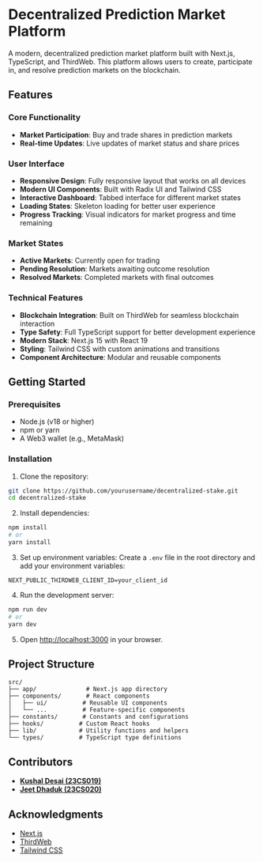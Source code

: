 # Decentralized Prediction Market Platform

A modern, decentralized prediction market platform built with Next.js, TypeScript, and ThirdWeb. This platform allows users to create, participate in, and resolve prediction markets on the blockchain.

## Features

### Core Functionality
- **Market Participation**: Buy and trade shares in prediction markets
- **Real-time Updates**: Live updates of market status and share prices

### User Interface
- **Responsive Design**: Fully responsive layout that works on all devices
- **Modern UI Components**: Built with Radix UI and Tailwind CSS
- **Interactive Dashboard**: Tabbed interface for different market states
- **Loading States**: Skeleton loading for better user experience
- **Progress Tracking**: Visual indicators for market progress and time remaining

### Market States
- **Active Markets**: Currently open for trading
- **Pending Resolution**: Markets awaiting outcome resolution
- **Resolved Markets**: Completed markets with final outcomes

### Technical Features
- **Blockchain Integration**: Built on ThirdWeb for seamless blockchain interaction
- **Type Safety**: Full TypeScript support for better development experience
- **Modern Stack**: Next.js 15 with React 19
- **Styling**: Tailwind CSS with custom animations and transitions
- **Component Architecture**: Modular and reusable components

## Getting Started

### Prerequisites
- Node.js (v18 or higher)
- npm or yarn
- A Web3 wallet (e.g., MetaMask)

### Installation

1. Clone the repository:
```bash
git clone https://github.com/yourusername/decentralized-stake.git
cd decentralized-stake
```

2. Install dependencies:
```bash
npm install
# or
yarn install
```

3. Set up environment variables:
Create a `.env` file in the root directory and add your environment variables:
```
NEXT_PUBLIC_THIRDWEB_CLIENT_ID=your_client_id
```

4. Run the development server:
```bash
npm run dev
# or
yarn dev
```

5. Open [http://localhost:3000](http://localhost:3000) in your browser.

## Project Structure

```
src/
├── app/              # Next.js app directory
├── components/       # React components
│   ├── ui/          # Reusable UI components
│   └── ...          # Feature-specific components
├── constants/       # Constants and configurations
├── hooks/          # Custom React hooks
├── lib/            # Utility functions and helpers
└── types/          # TypeScript type definitions
```

## Contributors

- **[Kushal Desai (23CS019)](https://github.com/KushalvDesai)**
- **[Jeet Dhaduk (23CS020)](https://github.com/23CS020DhadukJeet)**

## Acknowledgments

- [Next.js](https://nextjs.org/)
- [ThirdWeb](https://thirdweb.com/)
- [Tailwind CSS](https://tailwindcss.com/)
